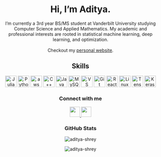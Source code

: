 <h1 align="center">
    Hi, I’m Aditya.
</h1>


<div align="center">
    I’m currently a 3rd year BS/MS student at Vanderbilt University studying Computer Science and Applied Mathematics. My academic and professional interests are rooted in statistical machine learning, deep learning, and optimization. 
    <br></br>
    Checkout my <a href="https://aditya-shrey.github.io">personal website</a>.
</div>


<h2 align="center">
    Skills
</h2>
<p align="center">
    <a href="https://julialang.org/" target="_blank" rel="noreferrer">
        <img src="https://cdn.jsdelivr.net/gh/devicons/devicon@latest/icons/julia/julia-original.svg" width="36" height="36" alt="Julia"/></a>
    <a href="https://www.python.org/" target="_blank" rel="noreferrer">
        <img src="https://raw.githubusercontent.com/danielcranney/readme-generator/main/public/icons/skills/python-colored.svg" width="36" height="36" alt="Python" /></a>
    <a href="https://www.r-project.org/" target="_blank" rel="noreferrer">
        <img src="https://upload.wikimedia.org/wikipedia/commons/thumb/1/1b/R_logo.svg/1280px-R_logo.svg.png" alt="aws" width="36" height="36" /></a>
    <a href="https://isocpp.org/" target="_blank" rel="noreferrer">
        <img src="https://raw.githubusercontent.com/danielcranney/readme-generator/main/public/icons/skills/cplusplus-colored.svg" width="36" height="36" alt="C++" /></a>
    <a href="https://www.java.com/" target="_blank" rel="noreferrer">
        <img src="https://raw.githubusercontent.com/danielcranney/readme-generator/main/public/icons/skills/java-colored.svg" width="36" height="36" alt="Java" /></a>
    <a href="https://www.mysql.com/" target="_blank" rel="noreferrer">
        <img src="https://raw.githubusercontent.com/danielcranney/readme-generator/main/public/icons/skills/mysql-colored.svg" width="36" height="36" alt="MySQL" /></a>
    <a href="https://code.visualstudio.com/" target="_blank" rel="noreferrer">
        <img src="https://raw.githubusercontent.com/danielcranney/readme-generator/main/public/icons/skills/visualstudiocode.svg" width="36" height="36" alt="VS Code" /></a>
    <a href="https://git-scm.com/" target="_blank" rel="noreferrer">
        <img src="https://raw.githubusercontent.com/danielcranney/readme-generator/main/public/icons/skills/git-colored.svg" width="36" height="36" alt="Git" /></a>
    <a href="https://reactjs.org/" target="_blank" rel="noreferrer">
        <img src="https://raw.githubusercontent.com/danielcranney/readme-generator/main/public/icons/skills/react-colored.svg" width="36" height="36" alt="React" /></a>
    <a href="https://www.linux.org/" target="_blank" rel="noreferrer">
        <img src="https://raw.githubusercontent.com/danielcranney/readme-generator/main/public/icons/skills/linux-colored.svg" width="36" height="36" alt="Linux" /></a>
    <a href="https://www.tensorflow.org/" target="_blank" rel="noreferrer">
        <img src="https://raw.githubusercontent.com/danielcranney/readme-generator/main/public/icons/skills/tensorflow-colored.svg" width="36" height="36" alt="TensorFlow" /></a>
    <a href="https://keras.io/" target="_blank" rel="noreferrer">
        <img src="https://cdn.jsdelivr.net/gh/devicons/devicon@latest/icons/keras/keras-original.svg" width="36" height="36" alt="Keras" /></a>
</p>


<h3 align="center">
    Connect with me
</h3>
<p align="center"> 
    <a href="https://www.github.com/aditya-shrey" target="_blank" rel="noreferrer"> 
        <picture> 
            <source media="(prefers-color-scheme: dark)" srcset="https://raw.githubusercontent.com/danielcranney/readme-generator/main/public/icons/socials/github-dark.svg" /> 
            <source media="(prefers-color-scheme: light)" srcset="https://raw.githubusercontent.com/danielcranney/readme-generator/main/public/icons/socials/github.svg" /> 
            <img src="https://raw.githubusercontent.com/danielcranney/readme-generator/main/public/icons/socials/github.svg" width="32" height="32" /> 
        </picture> 
    </a> 
    <a href="https://www.linkedin.com/in/adityashrey" target="_blank" rel="noreferrer"> 
            <picture> 
                <source media="(prefers-color-scheme: dark)" srcset="https://raw.githubusercontent.com/danielcranney/readme-generator/main/public/icons/socials/linkedin-dark.svg" /> 
                <source media="(prefers-color-scheme: light)" srcset="https://raw.githubusercontent.com/danielcranney/readme-generator/main/public/icons/socials/linkedin.svg" /> 
                <img src="https://raw.githubusercontent.com/danielcranney/readme-generator/main/public/icons/socials/linkedin.svg" width="32" height="32" /> 
            </picture> 
    </a>
</p>

<h3 align="center">
    GitHub Stats
</h3>
<p align="center">
  <img src="https://github-readme-streak-stats.herokuapp.com/?user=aditya-shrey&theme=dark" alt="aditya-shrey" />
</p>
<p align="center">
  <img src="https://komarev.com/ghpvc/?username=aditya-shreyo&style=flat-square" alt="aditya-shrey" />
</p>
